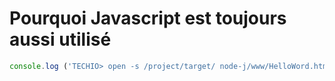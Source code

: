 # Pourquoi Javascript est toujours aussi utilisé

``` javascript runnable
console.log ('TECHIO> open -s /project/target/ node-j/www/HelloWord.html');
```
